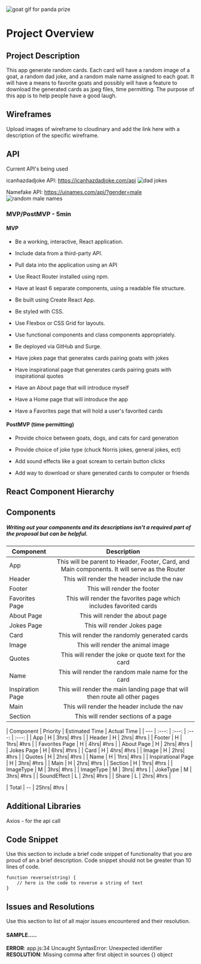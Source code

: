 ![goat gif for panda prize](https://media3.giphy.com/media/Q6lrzliWvxS6c/source.gif)

# Project Overview


## Project Description

This app generate random cards. Each card will have a random image of a goat, a random dad joke, and a random male name assigned to each goat. It will have a means to favorite goats and possibly will have a feature to download the generated cards as jpeg files, time permitting. The purpose of this app is to help people have a good laugh.

## Wireframes

<INSERT WHITEBOARD PHOTOS HERE>

Upload images of wireframe to cloudinary and add the link here with a description of the specific wireframe.

## API

Current API's being used

icanhazdadjoke API: https://icanhazdadjoke.com/api
![dad jokes](https://res.cloudinary.com/dldktffdd/image/upload/v1566584374/proj%202/project%20worksheet/api%20screenshots/Screen_Shot_2019-08-23_at_2.18.56_PM_kgd2i3.png)

Namefake API: https://uinames.com/api/?gender=male
![random male names](https://res.cloudinary.com/dldktffdd/image/upload/v1566584878/proj%202/project%20worksheet/api%20screenshots/Screen_Shot_2019-08-23_at_2.27.23_PM_tbjizd.png)


### MVP/PostMVP - 5min

#### MVP
- Be a working, interactive, React application.

- Include data from a third-party API.

- Pull data into the application using an API

- Use React Router installed using npm.

- Have at least 6 separate components, using a readable file structure.

- Be built using Create React App.

- Be styled with CSS.

- Use Flexbox or CSS Grid for layouts.

- Use functional components and class components appropriately.

- Be deployed via GitHub and Surge.

- Have jokes page that generates cards pairing goats with jokes

- Have inspirational page that generates cards pairing goats with inspirational quotes

- Have an About page that will introduce myself

- Have a Home page that will introduce the app

- Have a Favorites page that will hold a user's favorited cards


#### PostMVP (time permitting)

- Provide choice between goats, dogs, and cats for card generation

- Provide choice of joke type (chuck Norris jokes, general jokes, ect)

- Add sound effects like a goat scream to certain button clicks

- Add way to download or share generated cards to computer or friends


## React Component Hierarchy

## Components
##### Writing out your components and its descriptions isn't a required part of the proposal but can be helpful.


| Component | Description |
| --- | :---: |  
| App | This will be parent to Header, Footer, Card, and Main components. It will serve as the Router|
| Header | This will render the header include the nav |
| Footer | This will render the footer |
| Favorites Page | This will render the favorites page which includes favorited cards|
| About Page | This will render the about page |
| Jokes Page | This will render Jokes page |
| Card | This will render the randomly generated cards |
| Image | This will render the animal image |
| Quotes | This will render the joke or quote text for the card |
| Name | This will render the random male name for the card |
| Inspiration Page | This will render the main landing page that will then route all other pages |
| Main | This will render the header include the nav |
| Section | This will render sections of a page |


| Component | Priority | Estimated Time | Actual Time |
| --- | :---: |  :---: | :---: | :---: |
| App | H | 3hrs| #hrs |
| Header | H | 2hrs| #hrs |
| Footer | H | 1hrs| #hrs |
| Favorites Page | H | 4hrs| #hrs |
| About Page | H | 2hrs| #hrs |
| Jokes Page | H | 6hrs| #hrs |
| Card | H | 4hrs| #hrs |
| Image | H | 2hrs| #hrs |
| Quotes | H | 2hrs| #hrs |
| Name | H | 1hrs| #hrs |
| Inspirational Page | H | 3hrs| #hrs |
| Main | H | 2hrs| #hrs |
| Section | H | 1hrs| #hrs |
| ImageType | M | 3hrs| #hrs |
| ImageType | M | 3hrs| #hrs |
| JokeType | M | 3hrs| #hrs |
| SoundEffect | L | 2hrs| #hrs |
| Share | L | 2hrs| #hrs |

| Total | -- | 25hrs| #hrs |

## Additional Libraries
 Axios - for the api call

## Code Snippet

Use this section to include a brief code snippet of functionality that you are proud of an a brief description.  Code snippet should not be greater than 10 lines of code.

```
function reverse(string) {
	// here is the code to reverse a string of text
}
```

## Issues and Resolutions
 Use this section to list of all major issues encountered and their resolution.

#### SAMPLE.....
**ERROR**: app.js:34 Uncaught SyntaxError: Unexpected identifier                                
**RESOLUTION**: Missing comma after first object in sources {} object
